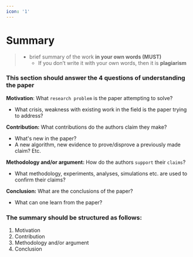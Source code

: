 ```yaml
---
icon: '1'
---
```


# Summary

> * brief summary of the work **in your own words (MUST)**
>   * If you don’t write it with your own words, then it is **plagiarism**

### This section should answer the 4 questions of understanding the paper

**Motivation**: What `research problem` is the paper attempting to solve?

* What crisis, weakness with existing work in the field is the paper trying to address?

**Contribution:** What contributions do the authors claim they make?

* What's new in the paper?
* A new algorithm, new evidence to prove/disprove a previously made claim? Etc.

**Methodology and/or argument:** How do the authors `support` their `claims`?

* What methodology, experiments, analyses, simulations etc. are used to confirm their claims?

**Conclusion:** What are the conclusions of the paper?

* What can one learn from the paper?

### The summary should be structured as follows:

1. Motivation
2. Contribution
3. Methodology and/or argument&#x20;
4. Conclusion
